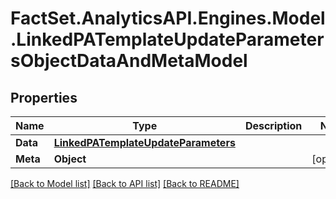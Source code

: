 # FactSet.AnalyticsAPI.Engines.Model.LinkedPATemplateUpdateParametersObjectDataAndMetaModel

## Properties

Name | Type | Description | Notes
------------ | ------------- | ------------- | -------------
**Data** | [**LinkedPATemplateUpdateParameters**](LinkedPATemplateUpdateParameters.md) |  | 
**Meta** | **Object** |  | [optional] 

[[Back to Model list]](../README.md#documentation-for-models) [[Back to API list]](../README.md#documentation-for-api-endpoints) [[Back to README]](../README.md)


